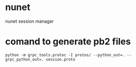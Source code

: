 # nunet

nunet session manager
# comand to generate pb2 files

` python -m grpc_tools.protoc -I protos/ --python_out=. --grpc_python_out=. session.proto `